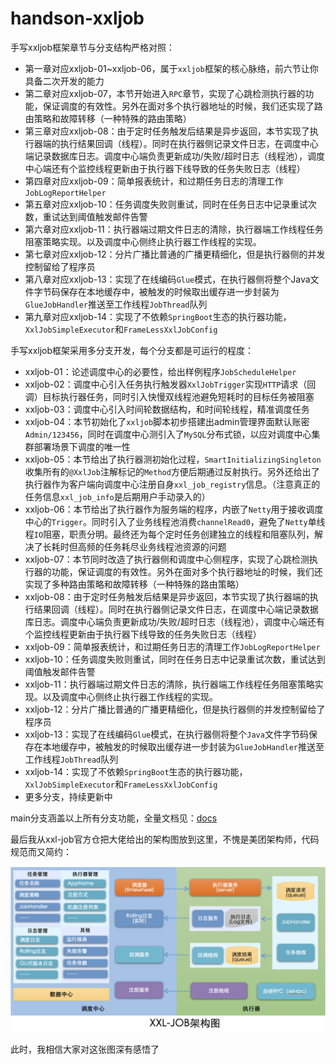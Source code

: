 # handson-xxljob
手写xxljob框架章节与分支结构严格对照：
- 第一章对应xxljob-01~xxljob-06，属于`xxljob`框架的核心脉络，前六节让你具备二次开发的能力
- 第二章对应xxljob-07，本节开始进入`RPC`章节，实现了心跳检测执行器的功能，保证调度的有效性。另外在面对多个执行器地址的时候，我们还实现了路由策略和故障转移（一种特殊的路由策略）
- 第三章对应xxljob-08：由于定时任务触发后结果是异步返回，本节实现了执行器端的执行结果回调（线程）。同时在执行器侧记录文件日志，在调度中心端记录数据库日志。调度中心端负责更新成功/失败/超时日志（线程池），调度中心端还有个监控线程更新由于执行器下线导致的任务失败日志（线程）
- 第四章对应xxljob-09：简单报表统计，和过期任务日志的清理工作`JobLogReportHelper`
- 第五章对应xxljob-10：任务调度失败则重试，同时在任务日志中记录重试次数，重试达到阈值触发邮件告警
- 第六章对应xxljob-11：执行器端过期文件日志的清除，执行器端工作线程任务阻塞策略实现。以及调度中心侧终止执行器工作线程的实现。
- 第七章对应xxljob-12：分片广播比普通的广播更精细化，但是执行器侧的并发控制留给了程序员
- 第八章对应xxljob-13：实现了在线编码`Glue`模式，在执行器侧将整个Java文件字节码保存在本地缓存中，被触发的时候取出缓存进一步封装为`GlueJobHandler`推送至工作线程`JobThread`队列
- 第九章对应xxljob-14：实现了不依赖`SpringBoot`生态的执行器功能，`XxlJobSimpleExecutor`和`FrameLessXxlJobConfig`


手写xxljob框架采用多分支开发，每个分支都是可运行的程度：
- xxljob-01：论述调度中心的必要性，给出样例程序`JobScheduleHelper`
- xxljob-02：调度中心引入任务执行触发器`XxlJobTrigger`实现`HTTP`请求（回调）目标执行器任务，同时引入快慢双线程池避免短耗时的目标任务被阻塞
- xxljob-03：调度中心引入时间轮数据结构，和时间轮线程，精准调度任务
- xxljob-04：本节初始化了`xxljob`脚本初步搭建出admin管理界面默认账密`Admin/123456`，同时在调度中心测引入了`MySQL`分布式锁，以应对调度中心集群部署场景下调度的唯一性
- xxljob-05：本节给出了执行器测初始化过程，`SmartInitializingSingleton`收集所有的`@XxlJob`注解标记的`Method`方便后期通过反射执行。另外还给出了执行器作为客户端向调度中心注册自身`xxl_job_registry`信息。（注意真正的任务信息`xxl_job_info`是后期用户手动录入的）
- xxljob-06：本节给出了执行器作为服务端的程序，内嵌了`Netty`用于接收调度中心的`Trigger`。同时引入了业务线程池消费`channelRead0`，避免了`Netty`单线程`IO`阻塞，职责分明。最终还为每个定时任务创建独立的线程和阻塞队列，解决了长耗时但高频的任务耗尽业务线程池资源的问题
- xxljob-07：本节同时改造了执行器侧和调度中心侧程序，实现了心跳检测执行器的功能，保证调度的有效性。另外在面对多个执行器地址的时候，我们还实现了多种路由策略和故障转移（一种特殊的路由策略）
- xxljob-08：由于定时任务触发后结果是异步返回，本节实现了执行器端的执行结果回调（线程）。同时在执行器侧记录文件日志，在调度中心端记录数据库日志。调度中心端负责更新成功/失败/超时日志（线程池），调度中心端还有个监控线程更新由于执行器下线导致的任务失败日志（线程）
- xxljob-09：简单报表统计，和过期任务日志的清理工作`JobLogReportHelper`
- xxljob-10：任务调度失败则重试，同时在任务日志中记录重试次数，重试达到阈值触发邮件告警
- xxljob-11：执行器端过期文件日志的清除，执行器端工作线程任务阻塞策略实现。以及调度中心侧终止执行器工作线程的实现。
- xxljob-12：分片广播比普通的广播更精细化，但是执行器侧的并发控制留给了程序员
- xxljob-13：实现了在线编码`Glue`模式，在执行器侧将整个`Java`文件字节码保存在本地缓存中，被触发的时候取出缓存进一步封装为`GlueJobHandler`推送至工作线程`JobThread`队列
- xxljob-14：实现了不依赖`SpringBoot`生态的执行器功能，`XxlJobSimpleExecutor`和`FrameLessXxlJobConfig`
- 更多分支，持续更新中

main分支涵盖以上所有分支功能，全量文档见：[docs](docs)

最后我从xxl-job官方仓把大佬给出的架构图放到这里，不愧是美团架构师，代码规范而又简约：

![img_Qohm.png](docs/img_Qohm.png)

此时，我相信大家对这张图深有感悟了
